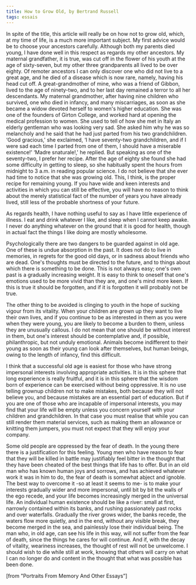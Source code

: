 ```yaml
---
title: How to Grow Old, by Bertrand Russell
tags: essais
---
```


In spite of the title, this article will really be on how not to grow old, which, at my time of life, is a much more important subject. My first advice would be to choose your ancestors carefully. Although both my parents died young, I have done well in this respect as regards my other ancestors. My maternal grandfather, it is true, was cut off in the flower of his youth at the age of sixty-seven, but my other three grandparents all lived to be over eighty. Of remoter ancestors I can only discover one who did not live to a great age, and he died of a disease which is now rare, namely, having his head cut off. A great-grandmother of mine, who was a friend of Gibbon, lived to the age of ninety-two, and to her last day remained a terror to all her descendants. My maternal grandmother, after having nine children who survived, one who died in infancy, and many miscarriages, as soon as she became a widow devoted herself to women's higher education. She was one of the founders of Girton College, and worked hard at opening the medical profession to women. She used to tell of how she met in Italy an elderly gentleman who was looking very sad. She asked him why he was so melancholy and he said that he had just parted from his two grandchildren. ‘Good gracious,' she exclaimed, ‘I have seventy-two grandchildren, and if I were sad each time I parted from one of them, I should have a miserable existence!' ‘Madre snaturale!,' he replied. But speaking as one of the seventy-two, I prefer her recipe. After the age of eighty she found she had some difficulty in getting to sleep, so she habitually spent the hours from midnight to 3 a.m. in reading popular science. I do not believe that she ever had time to notice that she was growing old. This, I think, is the proper recipe for remaining young. If you have wide and keen interests and activities in which you can still be effective, you will have no reason to think about the merely statistical fact of the number of years you have already lived, still less of the probable shortness of your future.

As regards health, I have nothing useful to say as I have little experience of illness. I eat and drink whatever I like, and sleep when I cannot keep awake. I never do anything whatever on the ground that it is good for health, though in actual fact the things I like doing are mostly wholesome.

Psychologically there are two dangers to be guarded against in old age. One of these is undue absorption in the past. It does not do to live in memories, in regrets for the good old days, or in sadness about friends who are dead. One's thoughts must be directed to the future, and to things about which there is something to be done. This is not always easy; one's own past is a gradually increasing weight. It is easy to think to oneself that one's emotions used to be more vivid than they are, and one's mind more keen. If this is true it should be forgotten, and if it is forgotten it will probably not be true.

The other thing to be avoided is clinging to youth in the hope of sucking vigour from its vitality. When your children are grown up they want to live their own lives, and if you continue to be as interested in them as you were when they were young, you are likely to become a burden to them, unless they are unusually callous. I do not mean that one should be without interest in them, but one's interest should be contemplative and, if possible, philanthropic, but not unduly emotional. Animals become indifferent to their young as soon as their young can look after themselves, but human beings, owing to the length of infancy, find this difficult.

I think that a successful old age is easiest for those who have strong impersonal interests involving appropriate activities. It is in this sphere that long experience is really fruitful, and it is in this sphere that the wisdom born of experience can be exercised without being oppressive. It is no use telling grownup children not to make mistakes, both because they will not believe you, and because mistakes are an essential part of education. But if you are one of those who are incapable of impersonal interests, you may find that your life will be empty unless you concern yourself with your children and grandchildren. In that case you must realise that while you can still render them material services, such as making them an allowance or knitting them jumpers, you must not expect that they will enjoy your company.

Some old people are oppressed by the fear of death. In the young there there is a justification for this feeling. Young men who have reason to fear that they will be killed in battle may justifiably feel bitter in the thought that they have been cheated of the best things that life has to offer. But in an old man who has known human joys and sorrows, and has achieved whatever work it was in him to do, the fear of death is somewhat abject and ignoble. The best way to overcome it -so at least it seems to me- is to make your interests gradually wider and more impersonal, until bit by bit the walls of the ego recede, and your life becomes increasingly merged in the universal life. An individual human existence should be like a river: small at first, narrowly contained within its banks, and rushing passionately past rocks and over waterfalls. Gradually the river grows wider, the banks recede, the waters flow more quietly, and in the end, without any visible break, they become merged in the sea, and painlessly lose their individual being. The man who, in old age, can see his life in this way, will not suffer from the fear of death, since the things he cares for will continue. And if, with the decay of vitality, weariness increases, the thought of rest will not be unwelcome. I should wish to die while still at work, knowing that others will carry on what I can no longer do and content in the thought that what was possible has been done.

[from "Portraits From Memory And Other Essays”]
